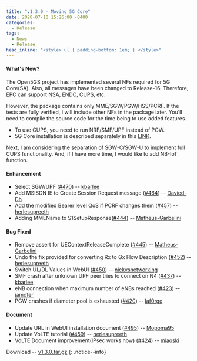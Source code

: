 ```yaml
---
title: "v1.3.0 - Moving 5G Core"
date: 2020-07-10 15:26:00 -0400
categories:
  - Release
tags:
  - News
  - Release
head_inline: "<style> ul { padding-bottom: 1em; } </style>"
---
```


#### What's New?

The Open5GS project has implemented several NFs required for 5G Core(SA). Also, all messages have been changed to Release-16. Therefore, EPC can support NSA, ENDC, CUPS, etc.

However, the package contains only MME/SGW/PGW/HSS/PCRF. If the tests are fully verified, I will include other NFs in the package later. You'll need to compile the source code for the time being to use added features.
- To use CUPS, you need to run NRF/SMF/UPF instead of PGW.
- 5G Core installation is described separately in this [LINK](/open5gs/docs/new/02-installing-5g-core).

Next, I am considering the separation of SGW-C/SGW-U to implement full CUPS functionality. And, if I have more time, I would like to add NB-IoT function.

#### Enhancement
- Select SGW/UPF ([#470](https://github.com/open5gs/open5gs/pull/470)) -- [kbarlee](https://github.com/kbarlee)
- Add MSISDN IE to Create Session Request message ([#464](https://github.com/open5gs/open5gs/issues/464)) -- [Davied-Dh](https://github.com/Davied-Dh)
- Add the modified Bearer level QoS if PCRF changes them ([#457](https://github.com/open5gs/open5gs/pull/457)) -- [herlesupreeth](https://github.com/herlesupreeth)
- Adding MMEName to S1SetupResponse([#444](https://github.com/open5gs/open5gs/issues/444)) -- [Matheus-Garbelini](https://github.com/Matheus-Garbelini)

#### Bug Fixed
- Remove assert for UEContextReleaseComplete ([#445](https://github.com/open5gs/open5gs/issues/445)) -- [Matheus-Garbelini](https://github.com/Matheus-Garbelini)
- Undo the fix provided for converting Rx to Gx Flow Description ([#452](https://github.com/open5gs/open5gs/pull/452)) -- [herlesupreeth](https://github.com/herlesupreeth)
- Switch UL/DL Values in WebUI ([#450](https://github.com/open5gs/open5gs/pull/450)) -- [nickvsnetworking](https://github.com/nickvsnetworking)
- SMF crash after unknown UPF peer tries to connect on N4 ([#437](https://github.com/open5gs/open5gs/issues/437)) -- [kbarlee](https://github.com/kbarlee)
- eNB connection when maximum number of eNBs reached ([#423](https://github.com/open5gs/open5gs/pull/423)) -- [jamofer](https://github.com/jamofer)
- PGW crashes if diameter pool is exhausted ([#420](https://github.com/open5gs/open5gs/issues/420)) -- [laf0rge](https://github.com/laf0rge)

#### Document
- Update URL in WebUI installation document ([#495](https://github.com/open5gs/open5gs/issues/495)) -- [Mopoma95](https://github.com/Mopoma95)
- Update VoLTE tutorial ([#459](https://github.com/open5gs/open5gs/pull/459)) -- [herlesupreeth](https://github.com/herlesupreeth)
- VoLTE Document improvement(IPsec works now) ([#424](https://github.com/open5gs/open5gs/pull/424)) -- [miaoski](https://github.com/miaoski)


Download -- [v1.3.0.tar.gz](https://github.com/open5gs/open5gs/archive/v1.3.0.tar.gz)
{: .notice--info}
